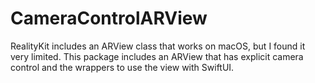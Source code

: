 # CameraControlARView

RealityKit includes an ARView class that works on macOS, but I found it very limited.
This package includes an ARView that has explicit camera control and the wrappers to use the view with SwiftUI.

